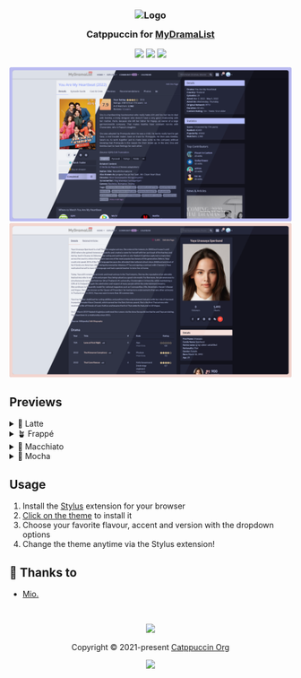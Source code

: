 <h3 align="center">
	<img src="https://raw.githubusercontent.com/catppuccin/catppuccin/main/assets/logos/exports/1544x1544_circle.png" width="100" alt="Logo"/><br/>
	<img src="https://raw.githubusercontent.com/catppuccin/catppuccin/main/assets/misc/transparent.png" height="30" width="0px"/>
	Catppuccin for <a href="https://mydramalist.com">MyDramaList</a>
	<img src="https://raw.githubusercontent.com/catppuccin/catppuccin/main/assets/misc/transparent.png" height="30" width="0px"/>
</h3>

<!-- <p align="center">
	<a href="https://github.com/catppuccin/mydramalist/stargazers"><img src="https://img.shields.io/github/stars/catppuccin/mydramalist?colorA=363a4f&colorB=b7bdf8&style=for-the-badge"></a>
	<a href="https://github.com/catppuccin/mydramalist/issues"><img src="https://img.shields.io/github/issues/catppuccin/mydramalist?colorA=363a4f&colorB=f5a97f&style=for-the-badge"></a>
	<a href="https://github.com/catppuccin/mydramalist/contributors"><img src="https://img.shields.io/github/contributors/catppuccin/mydramalist?colorA=363a4f&colorB=a6da95&style=for-the-badge"></a>
</p> -->

<p align="center">
	<a href="https://github.com/dear-clouds/mydramalist/stargazers"><img src="https://img.shields.io/github/stars/dear-clouds/mydramalist?colorA=363a4f&colorB=b7bdf8&style=for-the-badge"></a>
	<a href="https://github.com/dear-clouds/mydramalist/issues"><img src="https://img.shields.io/github/issues/dear-clouds/mydramalist?colorA=363a4f&colorB=f5a97f&style=for-the-badge"></a>
	<a href="https://github.com/dear-clouds/mydramalist/contributors"><img src="https://img.shields.io/github/contributors/dear-clouds/mydramalist?colorA=363a4f&colorB=a6da95&style=for-the-badge"></a>
</p>

<p align="center">
	<img src="assets/Modernized-Preview.webp" width/> <img src="assets/Normal-Preview.webp"/>
</p>

## Previews

<details>
<summary>🌻 Latte</summary>
<h3>Original</h3>
<img src="assets/Normal-Latte.png"/>
<h3>Modernized</h3>
<img src="assets/Modernized-Latte.png"/>
</details>
<details>
<summary>🪴 Frappé</summary>
<h3>Original</h3>
<img src="assets/Normal-Frappe.png"/>
<h3>Modernized</h3>
<img src="assets/Modernized-Frappe.png"/>
</details>
<details>
<summary>🌺 Macchiato</summary>
<h3>Original</h3>
<img src="assets/Normal-Macchiato.png"/>
<h3>Modernized</h3>
<img src="assets/Modernized-Macchiato.png"/>
</details>
<details>
<summary>🌿 Mocha</summary>
<h3>Original</h3>
<img src="assets/Normal-Mocha.png"/>
<h3>Modernized</h3>
<img src="assets/Modernized-Mocha.png"/>
</details>

## Usage

1. Install the [Stylus](https://github.com/openstyles/stylus) extension for your browser
2. [Click on the theme](https://github.com/dear-clouds/mydramalist/raw/main/src/MDLCatpuccin.user.css) to install it
3. Choose your favorite flavour, accent and version with the dropdown options
4. Change the theme anytime via the Stylus extension!

<!-- ## 🙋 FAQ (optional)

-	Q: **_"Where can I ask for help?"_**\
	A: You contact me directly on MDL -->

## 💝 Thanks to

- [Mio.](https://github.com/dear-clouds)

&nbsp;

<p align="center">
	<img src="https://raw.githubusercontent.com/catppuccin/catppuccin/main/assets/footers/gray0_ctp_on_line.svg?sanitize=true" />
</p>

<p align="center">
	Copyright &copy; 2021-present <a href="https://github.com/catppuccin" target="_blank">Catppuccin Org</a>
</p>

<p align="center">
	<a href="https://github.com/catppuccin/catppuccin/blob/main/LICENSE"><img src="https://img.shields.io/static/v1.svg?style=for-the-badge&label=License&message=MIT&logoColor=d9e0ee&colorA=363a4f&colorB=b7bdf8"/></a>
</p>
